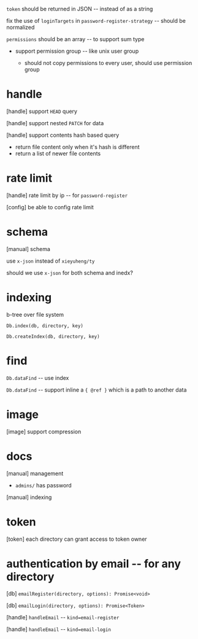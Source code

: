 `token` should be returned in JSON -- instead of as a string

fix the use of `loginTargets` in  `password-register-strategy` -- should be normalized

`permissions` should be an array -- to support sum type

- support permission group -- like unix user group

  - should not copy permissions to every user, should use permission group

# handle

[handle] support `HEAD` query

[handle] support nested `PATCH` for data

[handle] support contents hash based query

- return file content only when it's hash is different
- return a list of newer file contents

# rate limit

[handle] rate limit by ip -- for `password-register`

[config] be able to config rate limit

# schema

[manual] schema

use `x-json` instead of `xieyuheng/ty`

should we use `x-json` for both schema and inedx?

# indexing

b-tree over file system

`Db.index(db, directory, key)`

`Db.createIndex(db, directory, key)`

# find

`Db.dataFind` -- use index

`Db.dataFind` -- support inline a `{ @ref }` which is a path to another data

# image

[image] support compression

# docs

[manual] management

- `admins/` has password

[manual] indexing

# token

[token] each directory can grant access to token owner

# authentication by email -- for any directory

[db] `emailRegister(directory, options): Promise<void>`

[db] `emailLogin(directory, options): Promise<Token>`

[handle] `handleEmail` -- `kind=email-register`

[handle] `handleEmail` -- `kind=email-login`
